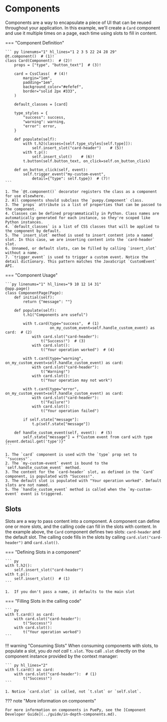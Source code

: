 # Components

Components are a way to encapsulate a piece of UI that can be reused throughout your application. In this example, we'll create a `Card` component and use it multiple times on a page, each time using slots to fill in content.

<puepy src="https://kkinder.pyscriptapps.com/puepy-tutorial/latest/tutorial/06_components/index.html" edit="https://pyscript.com/@kkinder/puepy-tutorial/latest" height="50em"/>

=== "Component Definition"

    ``` py linenums="1" hl_lines="1 2 3 5 22 24 28 29"
    @t.component()  # (1)!
    class Card(Component):  # (2)!
        props = ["type", "button_text"]  # (3)!

        card = CssClass(  # (4)!
            margin="1em",
            padding="1em",
            background_color="#efefef",
            border="solid 2px #333",
        )
    
        default_classes = [card]
    
        type_styles = {
            "success": success,
            "warning": warning,
            "error": error,
        }
    
        def populate(self):
            with t.h2(classes=[self.type_styles[self.type]]):
                self.insert_slot("card-header")    # (5)!
            with t.p():
                self.insert_slot()    # (6)!
            t.button(self.button_text, on_click=self.on_button_click)
    
        def on_button_click(self, event):
            self.trigger_event("my-custom-event",
                detail={"type": self.type})  # (7)!
    ```

    1. The `@t.component()` decorator registers the class as a component for use elsewhere.
    2. All components should subclass the `puepy.Component` class.
    3. The `props` attribute is a list of properties that can be passed to the component.
    4. Classes can be defined programmatically in Python. Class names are automatically generated for each instance, so they're scoped like Python instances.
    4. `default_classes` is a list of CSS classes that will be applied to the component by default.
    5. The `insert_slot` method is used to insert content into a named slot. In this case, we are inserting content into the `card-header` slot.
    6. Unnamed, or default slots, can be filled by calling `insert_slot` without a name.
    7. `trigger_event` is used to trigger a custom event. Notice the detail dictionary. This pattern matches the JavaScript `CustomEvent` API.

=== "Component Usage"

    ```py linenums="1" hl_lines="9 10 12 14 31"
    @app.page()
    class ComponentPage(Page):
        def initial(self):
            return {"message": ""}
    
        def populate(self):
            t.h1("Components are useful")
    
            with t.card(type="success",  # (1)
                        on_my_custom_event=self.handle_custom_event) as card:  # (2)
                with card.slot("card-header"):
                    t("Success!")  # (3)
                with card.slot():
                    t("Your operation worked")  # (4)
    
            with t.card(type="warning", on_my_custom_event=self.handle_custom_event) as card:
                with card.slot("card-header"):
                    t("Warning!")
                with card.slot():
                    t("Your operation may not work")
    
            with t.card(type="error", on_my_custom_event=self.handle_custom_event) as card:
                with card.slot("card-header"):
                    t("Failure!")
                with card.slot():
                    t("Your operation failed")
    
            if self.state["message"]:
                t.p(self.state["message"])
    
        def handle_custom_event(self, event):  # (5)
            self.state["message"] = f"Custom event from card with type {event.detail.get('type')}"
    ```

    1. The `card` component is used with the `type` prop set to `"success"`.
    2. The `my-custom-event` event is bound to the `self.handle_custom_event` method.
    3. The content for the `card-header` slot, as defined in the `Card` component, is populated with "Success!".
    3. The default slot is populated with "Your operation worked". Default slots are not named.
    5. The `handle_custom_event` method is called when the `my-custom-event` event is triggered.

## Slots

Slots are a way to pass content into a component. A component can define one or more slots, and the calling code can fill in the slots with content. In the example above, the `Card` component defines two slots: `card-header` and the default slot. The calling code fills in the slots by calling `card.slot("card-header")` and `card.slot()`.

=== "Defining Slots in a component"
    
    ``` py
    with t.h2():
        self.insert_slot("card-header")
    with t.p():
        self.insert_slot()  # (1)
    ```

    1.  If you don't pass a name, it defaults to the main slot

=== "Filling Slots in the calling code"
        
    ``` py
    with t.card() as card:
        with card.slot("card-header"):
            t("Success!")
        with card.slot():
            t("Your operation worked")
    ```

!!! warning "Consuming Slots"
    When consuming components with slots, to populate a slot, you *do not call* `t.slot`. You
    call `.slot` directly on the component instance provided by the context manager:

    ``` py hl_lines="2"
    with t.card() as card:
        with card.slot("card-header"):  # (1)
            t("Success!")
    ```

    1. Notice `card.slot` is called, not `t.slot` or `self.slot`.

??? note "More information on components"

    For more information on components in PuePy, see the [Component Developer Guide](../guide/in-depth-components.md).
